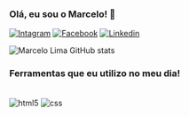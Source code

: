 ### Olá, eu sou o Marcelo! 🤖


[![Intagram](https://img.shields.io/badge/Instagram-E4405F?style=for-the-badge&logo=instagram&logoColor=white)](https://instagram.com/marckk_araujo?utm_source=qr&igshid=ZDc4ODBmNjlmNQ%3D%3D)
[![Facebook](https://img.shields.io/badge/Facebook-1877F2?style=for-the-badge&logo=facebook&logoColor=white
)](https://www.facebook.com/profile.php?id=100083273835302&mibextid=ZbWKwL)
[![Linkedin](https://img.shields.io/badge/LinkedIn-0077B5?style=for-the-badge&logo=linkedin&logoColor=white
)](https://www.linkedin.com/in/marcelo-ara%C3%BAjo-8a8332178)


![Marcelo Lima GitHub stats](https://github-readme-stats.vercel.app/api?username=MarceloAL3&show_icons=true&theme=radical)

### Ferramentas que eu utilizo no meu dia!

<div style= "display: incline_black"><br/>
<img align="center" alt="html5" src="https://img.shields.io/badge/HTML5-E34F26?style=for-the-badge&logo=html5&logoColor=white">
<img align="center" alt="css" src="https://img.shields.io/badge/CSS3-1572B6?style=for-the-badge&logo=css3&logoColor=white">
<div>

<!---
MarceloAL3/MarceloAL3 is a ✨ special ✨ repository because its `README.md` (this file) appears on your GitHub profile.
You can click the Preview link to take a look at your changes.
--->
